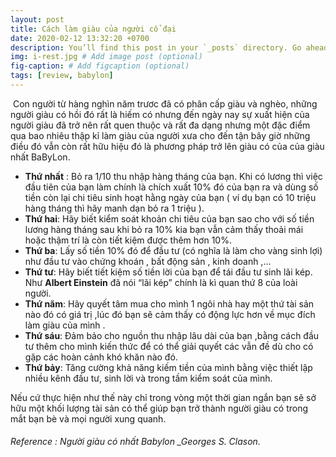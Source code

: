 ```yaml
---
layout: post
title: Cách làm giàu của người cổ đại
date: 2020-02-12 13:32:20 +0700
description: You’ll find this post in your `_posts` directory. Go ahead and edit it and re-build the site to see your changes. # Add post description (optional)
img: i-rest.jpg # Add image post (optional)
fig-caption: # Add figcaption (optional)
tags: [review, babylon]
---
```

​	Con người từ hàng nghìn năm trươc đã có phân cấp giàu và nghèo, những người giàu có hồi đó rất là hiếm có nhưng đến ngày nay sự xuất hiện của người giàu đã trở nên rất quen thuộc và rất đa dạng nhưng một đặc điểm qua bao nhiêu thập kỉ làm giàu của người xưa cho đến tận bây giờ những điều đó vẫn còn rất hữu hiệu đó là phương pháp trở lên giàu có của của giàu nhất BaByLon. 

* **Thứ nhất** : Bỏ ra 1/10 thu nhập hàng tháng của bạn. Khi có lương thì việc đầu tiên của bạn làm chính là chích xuất 10% đó của bạn ra và dùng số tiền còn lại chi tiêu sinh hoạt hằng ngày của bạn ( ví dụ bạn có 10 triệu hàng tháng thì hãy manh dạn bỏ ra 1 triệu ).
* **Thứ hai**: Hãy biết kiểm soát khoản chi tiêu của bạn sao cho với số tiền lương hàng tháng sau khi bỏ ra 10% kia bạn vẫn cảm thấy thoải mái hoặc thậm trí là còn tiết kiệm được thêm hơn 10%.
* **Thứ ba**: Lấy số tiền 10% đó để đầu tư (có nghĩa là làm cho vàng sinh lợi) như đầu tư vào chứng khoán , bất động sản , kinh doanh ,…
* **Thứ tư**: Hãy biết tiết kiệm số tiền lời của bạn để tái đầu tư sinh lãi kép. Như  **Albert  Einstein** đã nói “lãi kép” chính là kì quan thứ 8 của loài người.
* **Thứ năm**: Hãy quyết tâm mua cho mình 1 ngôi nhà hay một thứ tài sản nào đó có giá trị ,lúc đó bạn sẽ cảm thấy có động lực hơn về mục đích làm giàu của mình .
* **Thứ sáu**: Đảm bảo cho nguồn thu nhập lâu dài của bạn ,bằng cách đầu tư thêm cho mình kiến thức để có thể giải quyết các vẫn đề dù cho có gặp các hoàn cảnh khó khăn nào đó.
* **Thứ bảy**: Tăng cường khả năng kiếm tiền của mình bằng việc thiết lập nhiều kênh đầu tư, sinh lời và trong tầm kiểm soát của mình.

Nếu cứ thực hiện như thế này chỉ trong vòng một thời gian ngắn bạn sẽ sở hữu một khối lượng tài sản có thể giúp bạn trở thành người giàu có trong mắt bạn bè và mọi người xung quanh.



###### Reference : Người giàu có nhất Babylon _Georges S. Clason. 